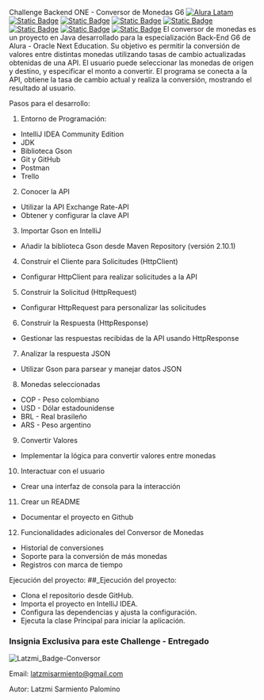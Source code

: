 Challenge Backend ONE - Conversor de Monedas G6
[![Alura Latam](https://img.shields.io/badge/Alura-Latam-blue?style=flat)](https://www.aluracursos.com/)
[![Static Badge](https://img.shields.io/badge/ONE-Oracle_Next_Education-orange?style=flat&logo=oracle&logoColor=orange)](https://www.oracle.com/co/education/oracle-next-education/) [![Static Badge](https://img.shields.io/badge/IDE-IntelliJ_IDEA-%23ff0534?style=flat&logo=IntelliJ%20IDEA&logoColor=%232196f3)](https://www.jetbrains.com/es-es/idea/) [![Static Badge](https://img.shields.io/badge/Language-Java-%23ff0000?style=flat)](#)
[![Static Badge](https://img.shields.io/badge/Java_Library-Gson_%2F_Json-blue?style=flat&logo=json)](https://mvnrepository.com/artifact/com.google.code.gson/gson)
[![Static Badge](https://img.shields.io/badge/API-Exchange_Rate_API-%23e90000?style=flat)](https://www.exchangerate-api.com/docs/java-currency-api)
[![Static Badge](https://img.shields.io/badge/test-status-%23009929?logo=github)](#)
[![Static Badge](https://img.shields.io/badge/license-MIT-blue)](#)
El conversor de monedas es un proyecto en Java desarrollado para la especialización Back-End G6 de Alura - Oracle Next Education. Su objetivo es permitir la conversión de valores entre distintas monedas utilizando tasas de cambio actualizadas obtenidas de una API. El usuario puede seleccionar las monedas de origen y destino, y especificar el monto a convertir. El programa se conecta a la API, obtiene la tasa de cambio actual y realiza la conversión, mostrando el resultado al usuario.

Pasos para el desarrollo:

1. Entorno de Programación:
- IntelliJ IDEA Community Edition
- JDK
- Biblioteca Gson
- Git y GitHub
- Postman
- Trello
  
2. Conocer la API
- Utilizar la API Exchange Rate-API
- Obtener y configurar la clave API
  
3. Importar Gson en IntelliJ
- Añadir la biblioteca Gson desde Maven Repository (versión 2.10.1)
  
4. Construir el Cliente para Solicitudes (HttpClient)
- Configurar HttpClient para realizar solicitudes a la API
  
5. Construir la Solicitud (HttpRequest)
- Configurar HttpRequest para personalizar las solicitudes
  
6. Construir la Respuesta (HttpResponse)
- Gestionar las respuestas recibidas de la API usando HttpResponse
  
7. Analizar la respuesta JSON
- Utilizar Gson para parsear y manejar datos JSON
  
8. Monedas seleccionadas
* COP - Peso colombiano
* USD - Dólar estadounidense
* BRL - Real brasileño
* ARS - Peso argentino
  
9. Convertir Valores
- Implementar la lógica para convertir valores entre monedas
  
10. Interactuar con el usuario
- Crear una interfaz de consola para la interacción
  
11. Crear un README
- Documentar el proyecto en Github
  
12. Funcionalidades adicionales del Conversor de Monedas
* Historial de conversiones
* Soporte para la conversión de más monedas
* Registros con marca de tiempo

Ejecución del proyecto:
##_Ejecución del proyecto:
- Clona el repositorio desde GitHub.
- Importa el proyecto en IntelliJ IDEA.
- Configura las dependencias y ajusta la configuración.
- Ejecuta la clase Principal para iniciar la aplicación.


### Insignia Exclusiva para este Challenge - Entregado
![Latzmi_Badge-Conversor](https://github.com/user-attachments/assets/9b269dda-f581-4a83-a46d-613badd5433e)

Email: latzmisarmiento@gmail.com

Autor: Latzmi Sarmiento Palomino
